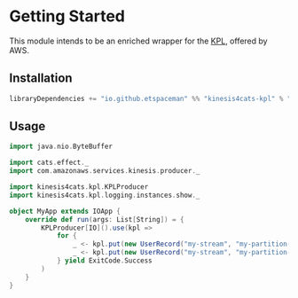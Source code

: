 # Getting Started

This module intends to be an enriched wrapper for the [KPL](https://docs.aws.amazon.com/streams/latest/dev/developing-producers-with-kpl.html), offered by AWS.

## Installation

```scala
libraryDependencies += "io.github.etspaceman" %% "kinesis4cats-kpl" % "@VERSION@"
```

## Usage

```scala mdoc:compile-only
import java.nio.ByteBuffer

import cats.effect._
import com.amazonaws.services.kinesis.producer._

import kinesis4cats.kpl.KPLProducer
import kinesis4cats.kpl.logging.instances.show._

object MyApp extends IOApp {
    override def run(args: List[String]) = {
        KPLProducer[IO]().use(kpl => 
            for {
                _ <- kpl.put(new UserRecord("my-stream", "my-partition-key", ByteBuffer.wrap("some-data".getBytes())))
                _ <- kpl.put(new UserRecord("my-stream", "my-partition-key2", ByteBuffer.wrap("some-data2".getBytes())))
            } yield ExitCode.Success
        )
    }
}
```
